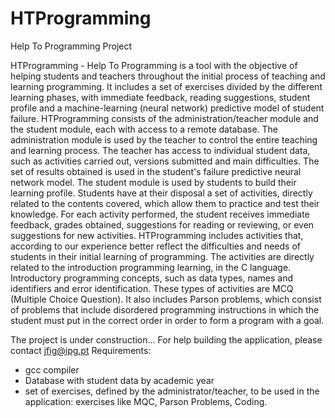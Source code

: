 # HTProgramming
Help To Programming Project

HTProgramming - Help To Programming is a tool with the objective of helping students and teachers throughout the initial process of teaching and learning programming. 
It includes a set of exercises divided by the different learning phases, with immediate feedback, reading suggestions, student profile and a machine-learning 
(neural network) predictive model of student failure. 
HTProgramming consists of the administration/teacher module and the student module, each with access to a remote database. 
The administration module is used by the teacher to control the entire teaching and learning process. The teacher has access to individual student data, such as
activities carried out, versions submitted and main difficulties. The set of results obtained is used in the student's failure predictive neural network model. 
The student module is used by students to build their learning profile. Students have at their disposal a set of activities, directly related to the contents covered,
which allow them to practice and test their knowledge. For each activity performed, the student receives immediate feedback, grades obtained, suggestions for reading or
reviewing, or even suggestions for new activities.
HTProgramming includes activities that, according to our experience better reflect the difficulties and needs of students in their initial learning of programming.
The activities are directly related to the introduction programming learning, in the C language. Introductory programming concepts, such as data types, names and 
identifiers and error identification. These types of activities are MCQ (Multiple Choice Question). It also includes Parson problems, which consist of problems that
include disordered programming instructions in which the student must put in the correct order in order to form a program with a goal.

The project is under construction...
For help building the application, please contact jfig@ipg.pt
Requirements:
- gcc compiler
- Database with student data by academic year
- set of exercises, defined by the administrator/teacher, to be used in the application: exercises like MQC, Parson Problems, Coding.

